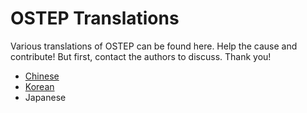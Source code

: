# OSTEP Translations

Various translations of OSTEP can be found here. Help the cause and contribute! But first, contact the authors to discuss. Thank you!
* [Chinese](Chinese)
* [Korean](korean)
* Japanese

